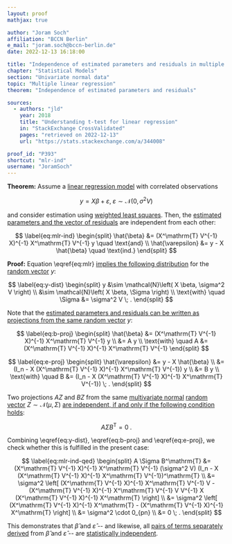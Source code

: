 ```yaml
---
layout: proof
mathjax: true

author: "Joram Soch"
affiliation: "BCCN Berlin"
e_mail: "joram.soch@bccn-berlin.de"
date: 2022-12-13 16:18:00

title: "Independence of estimated parameters and residuals in multiple linear regression"
chapter: "Statistical Models"
section: "Univariate normal data"
topic: "Multiple linear regression"
theorem: "Independence of estimated parameters and residuals"

sources:
  - authors: "jld"
    year: 2018
    title: "Understanding t-test for linear regression"
    in: "StackExchange CrossValidated"
    pages: "retrieved on 2022-12-13"
    url: "https://stats.stackexchange.com/a/344008"

proof_id: "P393"
shortcut: "mlr-ind"
username: "JoramSoch"
---
```



**Theorem:** Assume a [linear regression model](/D/mlr) with correlated observations

$$ \label{eq:mlr}
y = X\beta + \varepsilon, \; \varepsilon \sim \mathcal{N}(0, \sigma^2 V)
$$

and consider estimation using [weighted least squares](/P/mlr-wls). Then, the [estimated parameters and the vector of residuals](/P/mlr-wlsdist) are independent from each other:

$$ \label{eq:mlr-ind}
\begin{split}
\hat{\beta} &= (X^\mathrm{T} V^{-1} X)^{-1} X^\mathrm{T} V^{-1} y \quad \text{and} \\ \hat{\varepsilon} &= y - X \hat{\beta} \quad \text{ind.}
\end{split}
$$


**Proof:** Equation \eqref{eq:mlr} [implies the following distribution](/P/mlr-wlsdist) for the [random vector](/D/rvec) $y$:

$$ \label{eq:y-dist}
\begin{split}
y &\sim \mathcal{N}\left( X \beta, \sigma^2 V \right) \\
&\sim \mathcal{N}\left( X \beta, \Sigma \right) \\
\text{with} \quad \Sigma &= \sigma^2 V \; .
\end{split}
$$

Note that the [estimated parameters and residuals can be written as projections from the same random vector](/P/mlr-mat) $y$:

$$ \label{eq:b-proj}
\begin{split}
\hat{\beta} &= (X^\mathrm{T} V^{-1} X)^{-1} X^\mathrm{T} V^{-1} y \\
&= A y \\
\text{with} \quad A &= (X^\mathrm{T} V^{-1} X)^{-1} X^\mathrm{T} V^{-1}
\end{split}
$$

$$ \label{eq:e-proj}
\begin{split}
\hat{\varepsilon} &= y - X \hat{\beta} \\
&= (I_n - X (X^\mathrm{T} V^{-1} X)^{-1} X^\mathrm{T} V^{-1}) y \\
&= B y \\
\text{with} \quad B &= (I_n - X (X^\mathrm{T} V^{-1} X)^{-1} X^\mathrm{T} V^{-1}) \; .
\end{split}
$$

Two projections $AZ$ and $BZ$ from the same [multivariate normal](/D/mvn) [random vector](/D/rvec) $Z \sim \mathcal{N}(\mu, \Sigma)$ [are independent, if and only if the following condition holds](/P/mvn-ind):

$$ \label{eq:mvn-ind}
A \Sigma B^\mathrm{T} = 0 \; .
$$

Combining \eqref{eq:y-dist}, \eqref{eq:b-proj} and \eqref{eq:e-proj}, we check whether this is fulfilled in the present case:

$$ \label{eq:mlr-ind-qed}
\begin{split}
A \Sigma B^\mathrm{T} &= (X^\mathrm{T} V^{-1} X)^{-1} X^\mathrm{T} V^{-1} (\sigma^2 V) (I_n - X (X^\mathrm{T} V^{-1} X)^{-1} X^\mathrm{T} V^{-1})^\mathrm{T} \\
&= \sigma^2 \left[ (X^\mathrm{T} V^{-1} X)^{-1} X^\mathrm{T} V^{-1} V - (X^\mathrm{T} V^{-1} X)^{-1} X^\mathrm{T} V^{-1} V V^{-1} X (X^\mathrm{T} V^{-1} X)^{-1} X^\mathrm{T} \right] \\
&= \sigma^2 \left[ (X^\mathrm{T} V^{-1} X)^{-1} X^\mathrm{T} - (X^\mathrm{T} V^{-1} X)^{-1} X^\mathrm{T} \right] \\
&= \sigma^2 \cdot 0_{pn} \\
&= 0 \; .
\end{split}
$$

This demonstrates that $\hat{\beta}$ and $\hat{\varepsilon}$ -- and likewise, all [pairs of terms separately derived](/P/mlr-t) from $\hat{\beta}$ and $\hat{\varepsilon}$ -- are [statistically independent](/D/ind).